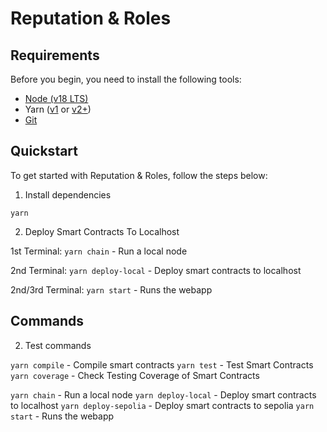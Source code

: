 # Reputation & Roles

## Requirements

Before you begin, you need to install the following tools:

- [Node (v18 LTS)](https://nodejs.org/en/download/)
- Yarn ([v1](https://classic.yarnpkg.com/en/docs/install/) or [v2+](https://yarnpkg.com/getting-started/install))
- [Git](https://git-scm.com/downloads)

## Quickstart

To get started with Reputation & Roles, follow the steps below:

1. Install dependencies

```
yarn
```

2. Deploy Smart Contracts To Localhost

1st Terminal: `yarn chain` - Run a local node

2nd Terminal: `yarn deploy-local` - Deploy smart contracts to localhost

2nd/3rd Terminal: `yarn start` - Runs the webapp

## Commands
2. Test commands

`yarn compile` - Compile smart contracts
`yarn test` - Test Smart Contracts
`yarn coverage` - Check Testing Coverage of Smart Contracts

`yarn chain` - Run a local node
`yarn deploy-local` - Deploy smart contracts to localhost
`yarn deploy-sepolia` - Deploy smart contracts to sepolia
`yarn start` - Runs the webapp